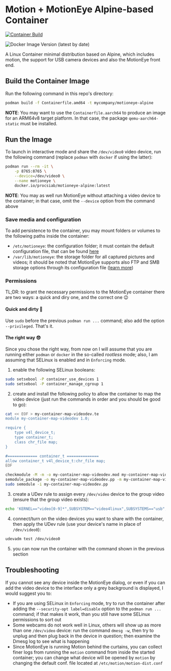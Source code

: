 # Motion + MotionEye Alpine-based Container

[![Container Build](https://github.com/Procsiab/motioneye-alpine/actions/workflows/build-container-publish-dockerhub.yaml/badge.svg)](https://github.com/Procsiab/motioneye-alpine/actions/workflows/build-container-publish-dockerhub.yaml)

![Docker Image Version (latest by date)](https://img.shields.io/docker/v/procsiab/motioneye-alpine?label=Latest%20tag%20pushed%20on%20Docker%20Hub)

A Linux Container minimal distribution based on Alpine, which includes motion, the support for USB camera devices and also the MotionEye front end.

## Build the Container Image

Run the following command in this repo's directory:

```bash
podman build -f Containerfile.amd64 -t mycompany/motioneye-alpine
```

**NOTE**: You may want to use the `Containerfile.aarch64` to produce an image for an ARM64v8 target platform. In that case, the package `qemu-aarch64-static` must be installed.

## Run the Image

To launch in interactive mode and share the `/dev/video0` video device, run the following command (replace `podman` with `docker` if using the latter):

```bash
podman run --rm -it \
    -p 8765:8765 \
    --device=/dev/video0 \
    --name motioneye \
    docker.io/procsiab/motioneye-alpine:latest
```

**NOTE**: You may as well run MotionEye without attaching a video device to the container; in that case, omit the `--device` option from the command above

### Save media and configuration

To add persistence to the container, you may mount folders or volumes to the following paths inside the container:
- `/etc/motioneye`: the configuration folder; it must contain the default configuration file, that can be found [here](https://github.com/Motion-Project/motion/blob/master/data/motion-dist.conf.in)
- `/var/lib/motioneye`: the storage folder for all captured pictures and videos; it should be noted that MotionEye supports also FTP and SMB storage options through its configuration file ([learn more](https://github.com/motioneye-project/motioneye/wiki/Configuration-File))

### Permissions

TL;DR: to grant the necessary permissions to the MotionEye container there are two ways: a quick and diry one, and the correct one 😉 

#### Quick and dirty 💩 

Use `sudo` before the previous `podman run ...` command; also add the option `--privileged`. That's it.

#### The right way 😎 

Since you chose the right way, from now on I will assume that you are running either `podman` or `docker` in the so-called *rootless* mode; also, I am assuming that SELinux is enabled and in `Enforcing` mode.

1. enable the following SELinux booleans:
```bash
sudo setsebool -P container_use_devices 1
sudo setsebool -P container_manage_cgroup 1
```

2. create and install the following policy to allow the container to map the video device (just run the commands in order and you should be good to go):
```bash
cat << EOF > my-container-map-videodev.te
module my-container-map-videodev 1.0;

require {
	type v4l_device_t;
	type container_t;
	class chr_file map;
}

#============= container_t ==============
allow container_t v4l_device_t:chr_file map;
EOF
```

```bash
checkmodule -M -m -o my-container-map-videodev.mod my-container-map-videodev.te
semodule_package -o my-container-map-videodev.pp -m my-container-map-videodev.mod
sudo semodule -i my-container-map-videodev.pp
```

3. create a UDev rule to assign every `/dev/video` device to the group video (ensure that the group video exists):
```bash
echo 'KERNEL=="video[0-9]*",SUBSYSTEM=="video4linux",SUBSYSTEMS=="usb",ATTRS{idVendor}=="*",ATTRS{idProduct}=="*", GROUP="video"' | sudo tee /etc/udev/rules.d/15-webcam-video-group.rules
```

4. connect/turn on the video devices you want to share with the container, then apply the UDev rule (use your device's name in place of `/dev/video0`):
```bash
udevadm test /dev/video0
```

5. you can now run the container with the command shown in the previous section

## Troubleshooting

If you cannot see any device inside the MotionEye dialog, or even if you can add the video device to the interface only a grey background is displayed, I would suggest you to:

- If you are using SELinux in `Enforcing` mode, try to run the container after adding the `--security-opt label=disable` option to the `podman run ...` command; if that makes it work, than you still have some SELinux permissions to sort out
- Some webcams do not work well in Linux, others will show up as more than one `/dev/video` device: run the command `dmesg -w`, then try to unplug and then plug back in the device in question; then examine the Dmesg log to see what is happening
- Since MotionEye is running Motion behind the curtains, you can collect finer logs from running the `motion` command from inside the started container; you can change what device will be opened by `motion` by changing the default conf. file located at `/etc/motion/motion-dist.conf`
